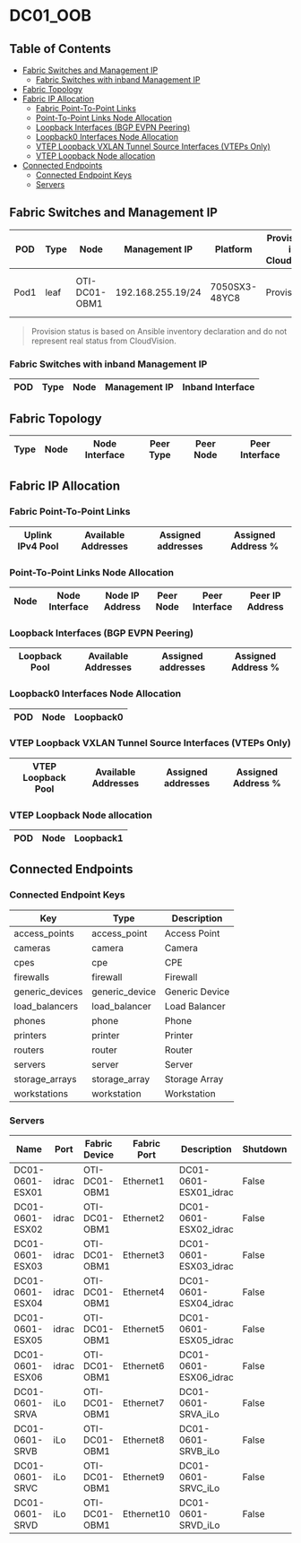 # DC01_OOB

## Table of Contents

- [Fabric Switches and Management IP](#fabric-switches-and-management-ip)
  - [Fabric Switches with inband Management IP](#fabric-switches-with-inband-management-ip)
- [Fabric Topology](#fabric-topology)
- [Fabric IP Allocation](#fabric-ip-allocation)
  - [Fabric Point-To-Point Links](#fabric-point-to-point-links)
  - [Point-To-Point Links Node Allocation](#point-to-point-links-node-allocation)
  - [Loopback Interfaces (BGP EVPN Peering)](#loopback-interfaces-bgp-evpn-peering)
  - [Loopback0 Interfaces Node Allocation](#loopback0-interfaces-node-allocation)
  - [VTEP Loopback VXLAN Tunnel Source Interfaces (VTEPs Only)](#vtep-loopback-vxlan-tunnel-source-interfaces-vteps-only)
  - [VTEP Loopback Node allocation](#vtep-loopback-node-allocation)
- [Connected Endpoints](#connected-endpoints)
  - [Connected Endpoint Keys](#connected-endpoint-keys)
  - [Servers](#servers)

## Fabric Switches and Management IP

| POD | Type | Node | Management IP | Platform | Provisioned in CloudVision | Serial Number |
| --- | ---- | ---- | ------------- | -------- | -------------------------- | ------------- |
| Pod1 | leaf | OTI-DC01-OBM1 | 192.168.255.19/24 | 7050SX3-48YC8 | Provisioned | SN-OTI-DC01-OBM1 |

> Provision status is based on Ansible inventory declaration and do not represent real status from CloudVision.

### Fabric Switches with inband Management IP

| POD | Type | Node | Management IP | Inband Interface |
| --- | ---- | ---- | ------------- | ---------------- |

## Fabric Topology

| Type | Node | Node Interface | Peer Type | Peer Node | Peer Interface |
| ---- | ---- | -------------- | --------- | ----------| -------------- |

## Fabric IP Allocation

### Fabric Point-To-Point Links

| Uplink IPv4 Pool | Available Addresses | Assigned addresses | Assigned Address % |
| ---------------- | ------------------- | ------------------ | ------------------ |

### Point-To-Point Links Node Allocation

| Node | Node Interface | Node IP Address | Peer Node | Peer Interface | Peer IP Address |
| ---- | -------------- | --------------- | --------- | -------------- | --------------- |

### Loopback Interfaces (BGP EVPN Peering)

| Loopback Pool | Available Addresses | Assigned addresses | Assigned Address % |
| ------------- | ------------------- | ------------------ | ------------------ |

### Loopback0 Interfaces Node Allocation

| POD | Node | Loopback0 |
| --- | ---- | --------- |

### VTEP Loopback VXLAN Tunnel Source Interfaces (VTEPs Only)

| VTEP Loopback Pool | Available Addresses | Assigned addresses | Assigned Address % |
| --------------------- | ------------------- | ------------------ | ------------------ |

### VTEP Loopback Node allocation

| POD | Node | Loopback1 |
| --- | ---- | --------- |

## Connected Endpoints

### Connected Endpoint Keys

| Key | Type | Description |
| --- | ---- | ----------- |
| access_points | access_point | Access Point |
| cameras | camera | Camera |
| cpes | cpe | CPE |
| firewalls | firewall | Firewall |
| generic_devices | generic_device | Generic Device |
| load_balancers | load_balancer | Load Balancer |
| phones | phone | Phone |
| printers | printer | Printer |
| routers | router | Router |
| servers | server | Server |
| storage_arrays | storage_array | Storage Array |
| workstations | workstation | Workstation |

### Servers

| Name | Port | Fabric Device | Fabric Port | Description | Shutdown | Type | Mode | VLANs | Profile |
| ---- | ---- | ------------- | ------------| ----------- | -------- | ---- | ---- | ----- | ------- |
| DC01-0601-ESX01 | idrac | OTI-DC01-OBM1 | Ethernet1 | DC01-0601-ESX01_idrac | False | switched | access | 3545 | - |
| DC01-0601-ESX02 | idrac | OTI-DC01-OBM1 | Ethernet2 | DC01-0601-ESX02_idrac | False | switched | access | 3545 | - |
| DC01-0601-ESX03 | idrac | OTI-DC01-OBM1 | Ethernet3 | DC01-0601-ESX03_idrac | False | switched | access | 3545 | - |
| DC01-0601-ESX04 | idrac | OTI-DC01-OBM1 | Ethernet4 | DC01-0601-ESX04_idrac | False | switched | access | 3545 | - |
| DC01-0601-ESX05 | idrac | OTI-DC01-OBM1 | Ethernet5 | DC01-0601-ESX05_idrac | False | switched | access | 3545 | - |
| DC01-0601-ESX06 | idrac | OTI-DC01-OBM1 | Ethernet6 | DC01-0601-ESX06_idrac | False | switched | access | 3545 | - |
| DC01-0601-SRVA | iLo | OTI-DC01-OBM1 | Ethernet7 | DC01-0601-SRVA_iLo | False | switched | access | 3545 | - |
| DC01-0601-SRVB | iLo | OTI-DC01-OBM1 | Ethernet8 | DC01-0601-SRVB_iLo | False | switched | access | 3545 | - |
| DC01-0601-SRVC | iLo | OTI-DC01-OBM1 | Ethernet9 | DC01-0601-SRVC_iLo | False | switched | access | 3545 | - |
| DC01-0601-SRVD | iLo | OTI-DC01-OBM1 | Ethernet10 | DC01-0601-SRVD_iLo | False | switched | access | 3545 | - |
